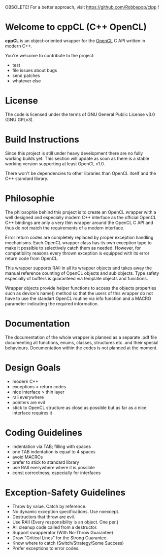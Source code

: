OBSOLETE! For a better approach, visit https://github.com/Robbepop/clpp !

Welcome to cppCL (C++ OpenCL)
=============================

**cppCL** is an object-oriented wrapper for the [OpenCL](http://www.khronos.org/opencl/) C API written in modern C++.

You're welcome to contribute to the project:
* test
* file issues about bugs
* send patches
* whatever else

License
=======

The code is licensed under the terms of GNU General Public License v3.0 (GNU GPLv3).

Build Instructions
==================

Since this project is still under heavy development there are no fully working builds yet.
This section will update as soon as there is a stable working version supporting at least OpenCL v1.0.

There won't be dependencies to other libraries than OpenCL itself and the C++ standard library.

Philosophie
===========

The philosophie behind this project is to create an OpenCL wrapper with a well designed and especially modern C++ interface as the official OpenCL C++ bindings are only a very thin wrapper around the OpenCL C API and thus do not match the requirements of a modern interface.

Error return codes are completely replaced by proper exception handling mechanisms.
Each OpenCL wrapper class has its own exception type to make it possible to selectively catch them as needed.
However, for compatibility reasons every thrown exception is equipped with its error return code from OpenCL.

This wrapper supports RAII in all its wrapper objects and takes away the manual reference counting of OpenCL objects and sub objects. Type safety especially of buffers is guaranteed via template objects and functions.

Wrapper objects provide helper functions to access the objects properties such as device's name() method so that the users of this wrapper do not have to use the standart OpenCL routine via info function and a MACRO parameter indicating the required information.

Documentation
=============

The documentation of the whole wrapper is planned as a separate .pdf file documenting all functions, enums, classes, structures etc. and their special behaviours. Documentation within the codes is not planned at the moment.

Design Goals
============

* modern C++
* exceptions > return codes
* nice interface > thin layer
* raii everywhere
* pointers are evil
* stick to OpenCL structure as close as possible but as far as a nice interface requires it


Coding Guidelines
=================

* indentation via TAB; filling with spaces
* one TAB indentation is equal to 4 spaces
* avoid MACROs
* prefer to stick to standard library
* use RAII everywhere where it is possible
* const correctness; especially for interfaces


Exception-Safety Guidelines
===========================

* Throw by value. Catch by reference.
* No dynamic exception specifications. Use noexcept.
* Destructors that throw are evil.
* Use RAII (Every responsibility is an object. One per.)
* All cleanup code called from a destructor.
* Support swapperator (With No-Throw Guarantee)
* Draw "Critical Lines" for the Strong Guarantee.
* Know where to catch (Switch/Strategy/Some Success)
* Prefer exceptions to error codes.
